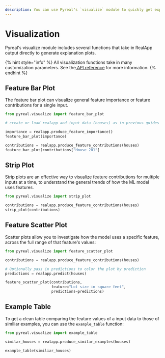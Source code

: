 ```yaml
---
description: You can use Pyreal's `visualize` module to quickly get explanation graphs
---
```


# Visualization

Pyreal's visualize module includes several functions that take in RealApp output directly to generate explanation plots.

{% hint style="info" %}
All visualization functions take in many customization parameters. See the[ API reference](https://sibyl-ml.dev/pyreal/api\_reference/visualize.html) for more information.
{% endhint %}

## Feature Bar Plot

The feature bar plot can visualize general feature importance or feature contributions for a single input.

```python
from pyreal.visualize import feature_bar_plot

# create or load realapp and input data (houses) as in previous guides

importance = realapp.produce_feature_importance()
feature_bar_plot(importance)

contributions = realapp.produce_feature_contributions(houses)
feature_bar_plot(contributions["House 201"]
```

## Strip Plot

Strip plots are an effective way to visualize feature contributions for multiple inputs at a time, to understand the general trends of how the ML model uses features.

```python
from pyreal.visualize import strip_plot

contributions = realapp.produce_feature_contributions(houses)
strip_plot(contributions)
```

## Feature Scatter Plot

Scatter plots allow you to investigate how the model uses a specific feature, across the full range of that feature's values:

```python
from pyreal.visualize import feature_scatter_plot

contributions = realapp.produce_feature_contributions(houses)

# Optionally pass in predictions to color the plot by prediction
predictions = realapp.predict(houses)

feature_scatter_plot(contributions, 
                     feature="Lot size in square feet",
                     predictions=predictions)
```

## Example Table

To get a clean table comparing the feature values of a input data to those of similiar examples, you can use the `example_table` function:

```python
from pyreal.visualize import example_table

similar_houses = realapp.produce_similar_examples(houses)

example_table(similiar_houses)
```

